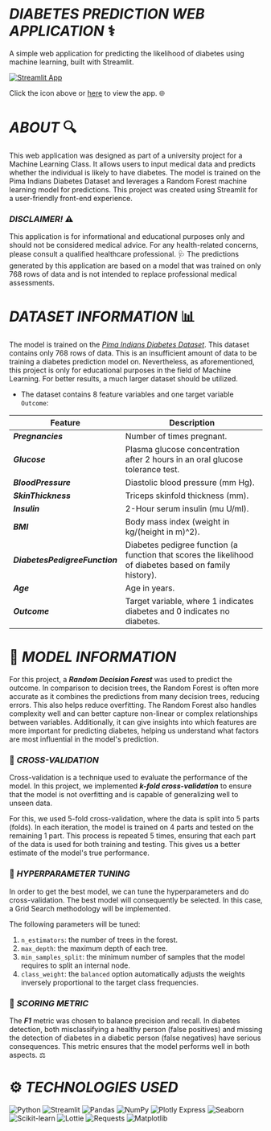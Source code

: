 # ***DIABETES PREDICTION WEB APPLICATION*** ⚕️
A simple web application for predicting the likelihood of diabetes using machine learning, built with Streamlit.

[![Streamlit App](https://img.shields.io/badge/Streamlit-Deployed-0A1F44?logo=streamlit)](https://individualproject-siriyakorn-suepiantham.streamlit.app/)  

Click the icon above or [here](https://individualproject-siriyakorn-suepiantham.streamlit.app/) to view the app. 🌐

# ***ABOUT*** 🔍
This web application was designed as part of a university project for a Machine Learning Class. It allows users to input medical data and predicts whether the individual is likely to have diabetes. The model is trained on the Pima Indians Diabetes Dataset and leverages a Random Forest machine learning model for predictions. This project was created using Streamlit for a user-friendly front-end experience. 

### ***DISCLAIMER!*** ⚠️
This application is for informational and educational purposes only and should not be considered medical advice. For any health-related concerns, please consult a qualified healthcare professional. 🩺 The predictions generated by this application are based on a model that was trained on only 768 rows of data and is not intended to replace professional medical assessments.

# ***DATASET INFORMATION*** 📊
The model is trained on the [*Pima Indians Diabetes Dataset*](https://www.kaggle.com/datasets/uciml/pima-indians-diabetes-database). This dataset contains only 768 rows of data. This is an insufficient amount of data to be training a diabetes prediction model on. Nevertheless, as aforementioned, this project is only for educational purposes in the field of Machine Learning. For better results, a much larger dataset should be utilized.

* The dataset contains 8 feature variables and one target variable `Outcome`:

| **Feature**                    | **Description**                                                                                             |
|--------------------------------|-------------------------------------------------------------------------------------------------------------|
| ***Pregnancies***               | Number of times pregnant.                                                                                   |
| ***Glucose***                   | Plasma glucose concentration after 2 hours in an oral glucose tolerance test.                               |
| ***BloodPressure***             | Diastolic blood pressure (mm Hg).                                                                            |
| ***SkinThickness***             | Triceps skinfold thickness (mm).                                                                             |
| ***Insulin***                   | 2-Hour serum insulin (mu U/ml).                                                                              |
| ***BMI***                       | Body mass index (weight in kg/(height in m)^2).                                                              |
| ***DiabetesPedigreeFunction***  | Diabetes pedigree function (a function that scores the likelihood of diabetes based on family history).      |
| ***Age***                       | Age in years.                                                                                               |
| ***Outcome***                   | Target variable, where 1 indicates diabetes and 0 indicates no diabetes.                                     |


# 🧠 ***MODEL INFORMATION***
For this project, a ***Random Decision Forest*** was used to predict the outcome. In comparison to decision trees, the Random Forest is often more accurate as it combines the predictions from many decision trees, reducing errors. This also helps reduce overfitting. The Random Forest also handles complexity well and can better capture non-linear or complex relationships between variables. Additionally, it can give insights into which features are more important for predicting diabetes, helping us understand what factors are most influential in the model's prediction.

### 🔄 ***CROSS-VALIDATION*** 
Cross-validation is a technique used to evaluate the performance of the model. In this project, we implemented ***k-fold cross-validation*** to ensure that the model is not overfitting and is capable of generalizing well to unseen data.

For this, we used 5-fold cross-validation, where the data is split into 5 parts (folds). In each iteration, the model is trained on 4 parts and tested on the remaining 1 part. This process is repeated 5 times, ensuring that each part of the data is used for both training and testing. This gives us a better estimate of the model's true performance.

### 🔧 ***HYPERPARAMETER TUNING*** 
In order to get the best model, we can tune the hyperparameters and do cross-validation. The best model will consequently be selected. In this case, a Grid Search methodology will be implemented.

The following parameters will be tuned:
1. `n_estimators`: the number of trees in the forest.
2. `max_depth`: the maximum depth of each tree.
3. `min_samples_split`: the minimum number of samples that the model requires to split an internal node.
4. `class_weight`: the `balanced` option automatically adjusts the weights inversely proportional to the target class frequencies.

### 🏅 ***SCORING METRIC*** 
The ***F1*** metric was chosen to balance precision and recall. In diabetes detection, both misclassifying a healthy person (false positives) and missing the detection of diabetes in a diabetic person (false negatives) have serious consequences. This metric ensures that the model performs well in both aspects. ⚖️

# ⚙️ ***TECHNOLOGIES USED*** 

![Python](https://img.shields.io/badge/Python-FFD43B?logo=python) 
![Streamlit](https://img.shields.io/badge/Streamlit-0A1F44?logo=streamlit) 
![Pandas](https://img.shields.io/badge/Pandas-150458?logo=pandas) 
![NumPy](https://img.shields.io/badge/NumPy-013243?logo=numpy) 
![Plotly Express](https://img.shields.io/badge/Plotly_Express-3F4D75?logo=plotly) 
![Seaborn](https://img.shields.io/badge/Seaborn-3498DB?logo=seaborn) 
![Scikit-learn](https://img.shields.io/badge/Scikit--learn-66B0FF?logo=scikit-learn)
![Lottie](https://img.shields.io/badge/Streamlit--Lottie-58C4B8?logo=lottie) 
![Requests](https://img.shields.io/badge/Requests-FF6F61?logo=requests)
![Matplotlib](https://img.shields.io/badge/Matplotlib-0077B5?logo=matplotlib)
